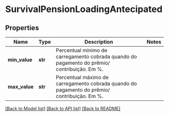 # SurvivalPensionLoadingAntecipated

## Properties
Name | Type | Description | Notes
------------ | ------------- | ------------- | -------------
**min_value** | **str** | Percentual mínimo de carregamento cobrada quando do pagamento do prêmio/ contribuição. Em %. | 
**max_value** | **str** | Percentual máximo de carregamento cobrada quando do pagamento do prêmio/ contribuição. Em %. | 

[[Back to Model list]](../README.md#documentation-for-models) [[Back to API list]](../README.md#documentation-for-api-endpoints) [[Back to README]](../README.md)

